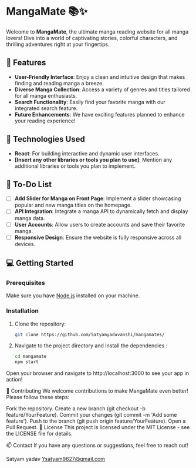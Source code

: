 # MangaMate 📚✨

Welcome to **MangaMate**, the ultimate manga reading website for all manga lovers! Dive into a world of captivating stories, colorful characters, and thrilling adventures right at your fingertips. 

## 🌟 Features

- **User-Friendly Interface**: Enjoy a clean and intuitive design that makes finding and reading manga a breeze.
- **Diverse Manga Collection**: Access a variety of genres and titles tailored for all manga enthusiasts.
- **Search Functionality**: Easily find your favorite manga with our integrated search feature.
- **Future Enhancements**: We have exciting features planned to enhance your reading experience!

## 🚀 Technologies Used

- **React**: For building interactive and dynamic user interfaces.
- **[Insert any other libraries or tools you plan to use]**: Mention any additional libraries or tools you plan to implement.

## 📅 To-Do List

- [ ] **Add Slider for Manga on Front Page**: Implement a slider showcasing popular and new manga titles on the homepage.
- [ ] **API Integration**: Integrate a manga API to dynamically fetch and display manga data.
- [ ] **User Accounts**: Allow users to create accounts and save their favorite manga.
- [ ] **Responsive Design**: Ensure the website is fully responsive across all devices.

## 💻 Getting Started

### Prerequisites

Make sure you have [Node.js](https://nodejs.org/) installed on your machine.

### Installation

1. Clone the repository:
   ```bash
   git clone https://github.com/Satyamyaduvanshi/mangamates/
   
   ```
2. Navigate to the project directory and Install the dependencies :
   ```bash
   cd mangamate
   npm start
Open your browser and navigate to http://localhost:3000 to see your app in action!

🤝 Contributing
We welcome contributions to make MangaMate even better! Please follow these steps:

Fork the repository.
Create a new branch (git checkout -b feature/YourFeature).
Commit your changes (git commit -m 'Add some feature').
Push to the branch (git push origin feature/YourFeature).
Open a Pull Request.
📝 License
This project is licensed under the MIT License - see the LICENSE file for details.

📫 Contact
If you have any questions or suggestions, feel free to reach out!

Satyam yadav
Ysatyam9627@gmail.com
